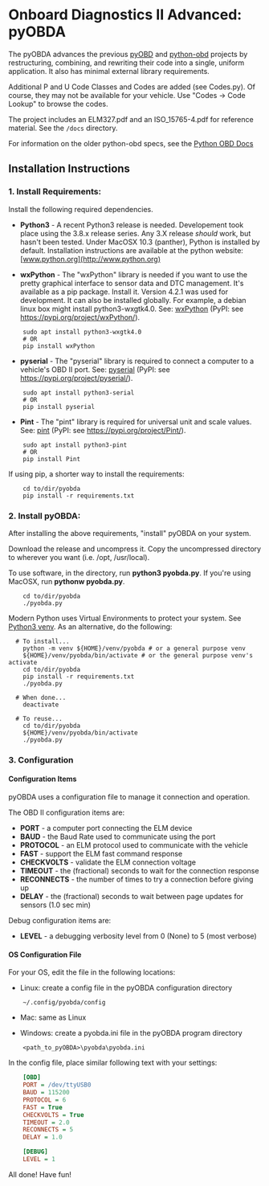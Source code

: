 # Onboard Diagnostics II Advanced: pyOBDA

The pyOBDA advances the previous [pyOBD](https://github.com/barracuda-fsh/pyobd) and [python-obd](https://github.com/brendan-w/python-OBD) projects by restructuring, combining, and rewriting their code into a single, uniform application.  It also has minimal external library requirements.

Additional P and U Code Classes and Codes are added (see Codes.py). Of course, they may not be available for your vehicle. Use "Codes -> Code Lookup" to browse the codes.

The project includes an ELM327.pdf and an ISO_15765-4.pdf for reference material. See the `/docs` directory.

For information on the older python-obd specs, see the [Python OBD Docs](https://python-obd.readthedocs.io/)

## Installation Instructions

### 1. Install Requirements:

Install the following required dependencies.

* **Python3** - A recent Python3 release is needed. Developement took place using the 3.8.x release series. Any 3.X release *should* work, but hasn't been tested. Under MacOSX 10.3 (panther), Python is installed by default. Installation instructions are available at the python website: [www.python.org](http://www.python.org)

* **wxPython** - The "wxPython" library is needed if you want to use the pretty graphical interface to sensor data and DTC management. It's available as a pip package. Install it. Version 4.2.1 was used for development. It can also be installed globally. For example, a debian linux box might install python3-wxgtk4.0. See: [wxPython](https://wxpython.org/) (PyPI: see https://pypi.org/project/wxPython/).
```shell
    sudo apt install python3-wxgtk4.0
    # OR
    pip install wxPython
```

* **pyserial** - The "pyserial" library is required to connect a computer to a vehicle's OBD II port. See: [pyserial](https://github.com/pyserial/pyserial) (PyPI: see https://pypi.org/project/pyserial/).
```shell
    sudo apt install python3-serial
    # OR
    pip install pyserial
```

* **Pint** - The "pint" library is required for universal unit and scale values. See: [pint](https://github.com/hgrecco/pint) (PyPI: see https://pypi.org/project/Pint/).
```shell
    sudo apt install python3-pint
    # OR
    pip install Pint
```

If using pip, a shorter way to install the requirements:
```shell
    cd to/dir/pyobda
    pip install -r requirements.txt
```

### 2. Install pyOBDA:

After installing the above requirements, "install" pyOBDA on your system.

Download the release and uncompress it. Copy the uncompressed directory to wherever you want (i.e. /opt, /usr/local).

To use software, in the directory, run **python3 pyobda.py**. If you're using MacOSX, run **pythonw pyobda.py**.
```shell
    cd to/dir/pyobda
    ./pyobda.py
```

Modern Python uses Virtual Environments to protect your system. See [Python3 venv](https://docs.python.org/3/library/venv.html). As an alternative, do the following:
```shell
  # To install...
    python -m venv ${HOME}/venv/pyobda # or a general purpose venv
    ${HOME}/venv/pyobda/bin/activate # or the general purpose venv's activate
    cd to/dir/pyobda
    pip install -r requirements.txt
    ./pyobda.py

  # When done...
    deactivate

  # To reuse...
    cd to/dir/pyobda
    ${HOME}/venv/pyobda/bin/activate
    ./pyobda.py
```

### 3. Configuration

#### Configuration Items

pyOBDA uses a configuration file to manage it connection and operation.

The OBD II configuration items are:

 * **PORT** - a computer port connecting the ELM device
 * **BAUD** - the Baud Rate used to communicate using the port
 * **PROTOCOL** - an ELM protocol used to communicate with the vehicle
 * **FAST** - support the ELM fast command response
 * **CHECKVOLTS** - validate the ELM connection voltage
 * **TIMEOUT** - the (fractional) seconds to wait for the connection response
 * **RECONNECTS** - the number of times to try a connection before giving up
 * **DELAY** - the (fractional) seconds to wait between page updates for sensors (1.0 sec min)

Debug configuration items are:

 * **LEVEL** - a debugging verbosity level from 0 (None) to 5 (most verbose)

#### OS Configuration File

For your OS, edit the file in the following locations:
 * Linux: create a config file in the pyOBDA configuration directory
```shell
    ~/.config/pyobda/config
```
 * Mac: same as Linux

 * Windows: create a pyobda.ini file in the pyOBDA program directory
```shell
    <path_to_pyOBDA>\pyobda\pyobda.ini
```

In the config file, place similar following text with your settings:
```ini
    [OBD]
    PORT = /dev/ttyUSB0
    BAUD = 115200
    PROTOCOL = 6
    FAST = True
    CHECKVOLTS = True
    TIMEOUT = 2.0
    RECONNECTS = 5
    DELAY = 1.0

    [DEBUG]
    LEVEL = 1
```

All done! Have fun!